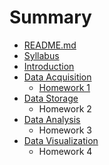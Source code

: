 # Summary

* [README.md](README.md)
* [Syllabus](syllabus.md)
* [Introduction](notes/introduction.md)
* [Data Acquisition](notes/data_acquisition.md)
   * [Homework 1](notes/homeworks/homework1.md)
* [Data Storage](notes/data_storage.md)
   * Homework 2
* [Data Analysis](notes/data_analysis.md)
   * Homework 3
* [Data Visualization](notes/data_visualization.md)
   * Homework 4
